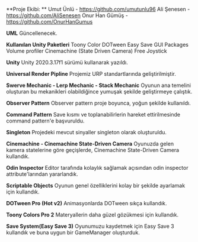 **Proje Ekibi: **
Umut Ünlü - https://github.com/umutunlu96
Ali Şenesen - https://github.com/AliSenesen	
Onur Han Gümüş - https://github.com/OnurHanGumus	

**UML**
Güncellenecek.

**Kullanılan Unity Paketleri**
Toony Color
DOTween
Easy Save
GUI Packages
Volume profiler
Cinemachine (State Driven Camera)
Free Joystick

**Unity**
Unity 2020.3.17f1 sürümü kullanarak yazıldı.

**Universal Render Pipline**
Projemiz URP standartlarında geliştirilmiştir.

**Swerve Mechanic - Lerp Mechanic - Stack Mechanic**
Oyunun ana temelini oluşturan bu mekanikleri olabildiğince yumuşak şekilde geliştirmeye çalıştık.

**Observer Pattern**
Observer pattern proje boyunca, yoğun şekilde kullanıldı. 

**Command Pattern**
Save kısmı ve toplanabilirlerin hareket ettirilmesinde command pattern'e başvuruldu.

**Singleton**
Projedeki mevcut sinyaller singleton olarak oluşturuldu.

**Cinemachine - Cinemachine State-Driven Camera**
Oyunuzda gelen kamera statelerine göre geçişlerde, Cinemachine State-Driven Camera kullandık.

**Odin Inspector**
Editor tarafında kolaylık sağlamak açısından odin inspector attribute'larından yararlandık.

**Scriptable Objects**
Oyunun genel özelliklerini kolay bir şekilde ayarlamak için kullandık.

**DOTween Pro (Hot v2)**
Animasyonlarda DOTween sıkça kullandık.

**Toony Colors Pro 2**
Materyallerin daha güzel gözükmesi için kullandık.

**Save System(Easy Save 3)**
Oyunumuzu kaydetmek için Easy Save 3 kullandık ve buna uygun bir GameManager oluşturduk.

